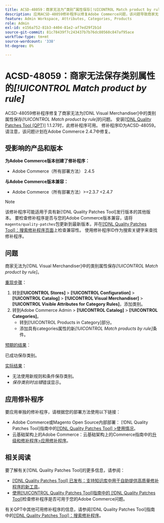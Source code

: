 ```yaml
---
title: ACSD-48059：商家无法为“类别”属性保存[!UICONTROL Match product by rule]。
description: 应用ACSD-48059修补程序以修复Adobe Commerce问题，该问题导致商家无法保存“类别”属性的[!UICONTROL Match product by rule]。
feature: Admin Workspace, Attributes, Categories, Products
role: Admin
exl-id: e156a752-81b3-4404-81e2-af7ed29f2b1d
source-git-commit: 81c78439f7c243437b7b76dc80560c847af95ace
workflow-type: tm+mt
source-wordcount: '338'
ht-degree: 0%

---
```


# ACSD-48059：商家无法保存类别属性的&#x200B;*[!UICONTROL Match product by rule]*

ACSD-48059修补程序修复了商家无法为[!DNL Visual Merchandiser]中的类别属性保存&#x200B;*[!UICONTROL Match product by rule]*&#x200B;的问题。 安装[[!DNL Quality Patches Tool (QPT)]](https://experienceleague.adobe.com/en/docs/commerce-knowledge-base/kb/announcements/commerce-announcements/magento-quality-patches-released-new-tool-to-self-serve-quality-patches) 1.1.27时，此修补程序可用。 修补程序ID为ACSD-48059。 请注意，该问题计划在Adobe Commerce 2.4.7中修复。

## 受影响的产品和版本

**为Adobe Commerce版本创建了修补程序：**

* Adobe Commerce（所有部署方法） 2.4.5

**与Adobe Commerce版本兼容：**

* Adobe Commerce（所有部署方法）>=2.3.7 &lt;2.4.7

>[!NOTE]
>
>该修补程序可能适用于具有新[!DNL Quality Patches Tool]发行版本的其他版本。 要检查修补程序是否与您的Adobe Commerce版本兼容，请将`magento/quality-patches`包更新到最新版本，并在[[!DNL Quality Patches Tool]：搜索修补程序页面](https://experienceleague.adobe.com/tools/commerce-quality-patches/index.html)上检查兼容性。 使用修补程序ID作为搜索关键字来查找修补程序。

## 问题

商家无法为[!DNL Visual Merchandiser]中的类别属性保存&#x200B;*[!UICONTROL Match product by rule]*。

<u>重现步骤</u>：

1. 转到&#x200B;**[!UICONTROL Stores]** > **[!UICONTROL Configuration]** > **[!UICONTROL Catalog]** > **[!UICONTROL Visual Merchandiser]** > **[!UICONTROL Visible Attributes for Category Rules]**，添加类别。
1. 转到Adobe Commerce Admin > **[!UICONTROL Catalog]** > **[!UICONTROL Categories]**。
   * 转到[!UICONTROL Products in Category]部分。
   * 添加具有categories属性的新&#x200B;*[!UICONTROL Match products by rule]*&#x200B;条件。

<u>预期的结果</u>：

已成功保存类别。

<u>实际结果</u>：

* 无法使用新规则和条件保存类别。
* *保存类别时出错*&#x200B;错误显示。

## 应用修补程序

要应用单独的修补程序，请根据您的部署方法使用以下链接：

* Adobe Commerce或Magento Open Source内部部署： [!DNL Quality Patches Tool]指南中的[[!DNL Quality Patches Tool] >使用情况](/help/tools/quality-patches-tool/usage.md)。
* 云基础架构上的Adobe Commerce：云基础架构上的Commerce指南中的[升级和修补程序>应用修补程序](https://experienceleague.adobe.com/docs/commerce-cloud-service/user-guide/develop/upgrade/apply-patches.html)。

## 相关阅读

要了解有关[!DNL Quality Patches Tool]的更多信息，请参阅：

* [[!DNL Quality Patches Tool] 已发布：支持知识库中用于自助提供高质量修补程序的新工具](https://experienceleague.adobe.com/en/docs/commerce-knowledge-base/kb/announcements/commerce-announcements/magento-quality-patches-released-new-tool-to-self-serve-quality-patches)。
* [使用[!UICONTROL Quality Patches Tool]指南中的 [!DNL Quality Patches Tool]](/help/tools/quality-patches-tool/patches-available-in-qpt/check-patch-for-magento-issue-with-magento-quality-patches.md)检查修补程序是否可用于您的Adobe Commerce问题。


有关QPT中其他可用修补程序的信息，请参阅[!DNL Quality Patches Tool]指南中的[[!DNL Quality Patches Tool]：搜索修补程序](https://experienceleague.adobe.com/tools/commerce-quality-patches/index.html)。
